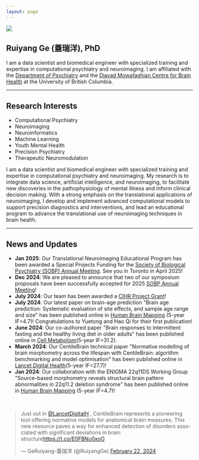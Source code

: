 ```yaml
---
layout: page
---
```


<img src="https://ruiyangge.github.io/ruiyangge.jpg" class="floatpic">

## Ruiyang Ge (蓋瑞洋), PhD
I am a data scientist and biomedical engineer with specialized training and expertise in computational psychiatry and neuroimaging. I am affiliated with the [Department of Psychiatry](https://psychiatry.ubc.ca/) and the [Djavad Mowafaghian Centre for Brain Health](https://www.centreforbrainhealth.ca/) at the University of British Columbia.


---

## Research Interests

- Computational Psychiatry
- Neuroimaging
- Neuroinformatics
- Machine Learning
- Youth Mental Health
- Precision Psychiatry
- Therapeutic Neuromodulation

I am a data scientist and biomedical engineer with specialized training and expertise in computational psychiatry and neuroimaging. My research is to integrate data science, artificial intelligence, and neuroimaging, to facilitate new discoveries in the pathophysiology of mental illness and inform clinical decision making. With a strong emphasis on the translational applications of neuroimaging, I develop and implement advanced computational models to support precision diagnostics and interventions, and lead an educational program to advance the translational use of neuroimaging techniques in brain health.


---

## News and Updates

- **Jan 2025**: Our Translational Neuroimaging Educational Program has been awarded a Special Projects Funding for the [Society of Biological Psychiatry (SOBP) Annual Meeting](https://sobp.org/). See you in Toronto in April 2025!
- **Dec 2024**: We are pleased to announce that two of our symposium proposals have been successfully accepted for 2025 [SOBP Annual Meeting](https://sobp.org/)!
- **July 2024**: Our team has been awarded a [CIHR Project Grant](https://webapps.cihr-irsc.gc.ca/decisions/p/project_details.html?applId=501144&lang=en)!
- **July 2024**: Our latest paper on brain-age prediction "Brain age prediction: Systematic evaluation of site effects, and sample age range and size" has been published online in [Human Brain Mapping](https://onlinelibrary.wiley.com/doi/full/10.1002/hbm.26768) (5-year IF=4.7)! Congratulations to Yuetong and Hao Qi for their first publication!
- **June 2024**: Our co-authored paper "Brain responses to intermittent fasting and the healthy living diet in older adults" has been published online in [Cell Metabolism](https://www.cell.com/cell-metabolism/fulltext/S1550-4131(24)00225-0)(5-year IF=31.2). 
- **March 2024**: Our CentileBrain technical paper "Normative modelling of brain morphometry across the lifespan with CentileBrain: algorithm benchmarking and model optimisation" has been published online in [Lancet Digital Health](https://www.thelancet.com/journals/landig/article/PIIS2589-7500(23)00250-9/fulltext?goal=0_fb7d503c0e-6575838914-162581909)(5-year IF=27.7)!
- **Jan 2024**: Our collaboration with the ENIGMA 22q11DS Working Group "Source-based morphometry reveals structural brain pattern abnormalities in 22q11.2 deletion syndrome" has been published online in [Human Brain Mapping](https://onlinelibrary.wiley.com/doi/full/10.1002/hbm.26553) (5-year IF=4.7)! 


<br>
<blockquote class="twitter-tweet"><p lang="en" dir="ltr">Just out in <a href="https://twitter.com/LancetDigitalH?ref_src=twsrc%5Etfw">@LancetDigitalH</a> , CentileBrain represents a pioneering tool offering normative models for anatomical brain measures. This new resource paves a way for enhanced detection of disorders associated with significant deviations in brain structure<a href="https://t.co/E0FBNu0xoO">https://t.co/E0FBNu0xoO</a></p>&mdash; GeRuiyang-蓋瑞洋 (@RuiyangGe) <a href="https://twitter.com/RuiyangGe/status/1760781807799378253?ref_src=twsrc%5Etfw">February 22, 2024</a></blockquote> <script async src="https://platform.twitter.com/widgets.js" charset="utf-8"></script>

<br>

<div id="map-container" style="width: 85%; height: 0; padding-bottom: 56%; position: relative;">
    <script type='text/javascript' id='mapmyvisitors' src='https://mapmyvisitors.com/map.js?cl=c6fce8&w=300&t=n&d=Iq16MNdcJ8wWlM01KA6krWGFhnd905lzoJ2F68uZa-Q&co=388fcb'></script>
</div>
